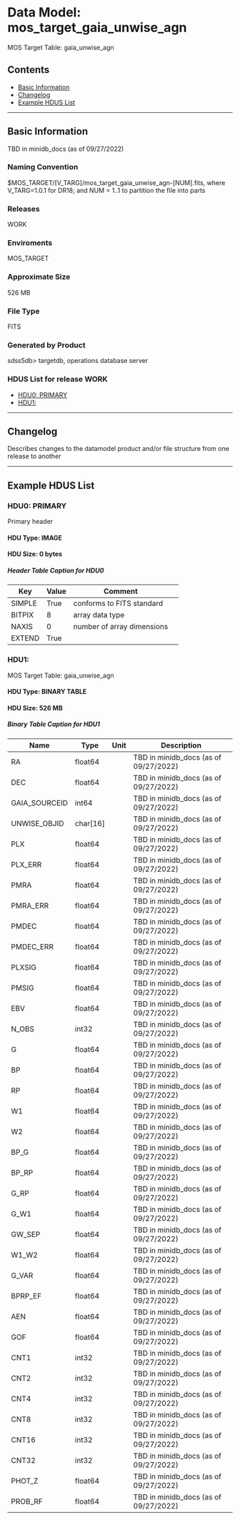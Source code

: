 # Data Model: mos_target_gaia_unwise_agn


MOS Target Table: gaia_unwise_agn


## Contents
- [Basic Information](#basic-information)
- [Changelog](#changelog)
- [Example HDUS List](#example-hdus-list)

---

## Basic Information
TBD in minidb_docs (as of 09/27/2022)

### Naming Convention
$MOS_TARGET/[V_TARG]/mos_target_gaia_unwise_agn-[NUM].fits, where V_TARG=1.0.1 for DR18; and NUM = 1..1 to partition the file into parts

### Releases
WORK

### Enviroments
MOS_TARGET

### Approximate Size
526 MB

### File Type
FITS

### Generated by Product
sdss5db> targetdb, operations database server

### HDUS List for release WORK
  - [HDU0: PRIMARY](#hdu0-primary)
  - [HDU1: ](#hdu1-)

---

## Changelog
Describes changes to the datamodel product and/or file structure from one release to another

---
## Example HDUS List

### HDU0: PRIMARY
Primary header

#### HDU Type: IMAGE
#### HDU Size:  0 bytes

##### Header Table Caption for HDU0
Key | Value | Comment | |
| --- | --- | --- | --- |
| SIMPLE | True | conforms to FITS standard |
| BITPIX | 8 | array data type |
| NAXIS | 0 | number of array dimensions |
| EXTEND | True |  |



### HDU1: 
MOS Target Table: gaia_unwise_agn

#### HDU Type: BINARY TABLE
#### HDU Size:  526 MB

##### Binary Table Caption for HDU1
Name | Type | Unit | Description |
| --- | --- | --- | --- |
 | RA | float64 |  | TBD in minidb_docs (as of 09/27/2022) |
 | DEC | float64 |  | TBD in minidb_docs (as of 09/27/2022) |
 | GAIA_SOURCEID | int64 |  | TBD in minidb_docs (as of 09/27/2022) |
 | UNWISE_OBJID | char[16] |  | TBD in minidb_docs (as of 09/27/2022) |
 | PLX | float64 |  | TBD in minidb_docs (as of 09/27/2022) |
 | PLX_ERR | float64 |  | TBD in minidb_docs (as of 09/27/2022) |
 | PMRA | float64 |  | TBD in minidb_docs (as of 09/27/2022) |
 | PMRA_ERR | float64 |  | TBD in minidb_docs (as of 09/27/2022) |
 | PMDEC | float64 |  | TBD in minidb_docs (as of 09/27/2022) |
 | PMDEC_ERR | float64 |  | TBD in minidb_docs (as of 09/27/2022) |
 | PLXSIG | float64 |  | TBD in minidb_docs (as of 09/27/2022) |
 | PMSIG | float64 |  | TBD in minidb_docs (as of 09/27/2022) |
 | EBV | float64 |  | TBD in minidb_docs (as of 09/27/2022) |
 | N_OBS | int32 |  | TBD in minidb_docs (as of 09/27/2022) |
 | G | float64 |  | TBD in minidb_docs (as of 09/27/2022) |
 | BP | float64 |  | TBD in minidb_docs (as of 09/27/2022) |
 | RP | float64 |  | TBD in minidb_docs (as of 09/27/2022) |
 | W1 | float64 |  | TBD in minidb_docs (as of 09/27/2022) |
 | W2 | float64 |  | TBD in minidb_docs (as of 09/27/2022) |
 | BP_G | float64 |  | TBD in minidb_docs (as of 09/27/2022) |
 | BP_RP | float64 |  | TBD in minidb_docs (as of 09/27/2022) |
 | G_RP | float64 |  | TBD in minidb_docs (as of 09/27/2022) |
 | G_W1 | float64 |  | TBD in minidb_docs (as of 09/27/2022) |
 | GW_SEP | float64 |  | TBD in minidb_docs (as of 09/27/2022) |
 | W1_W2 | float64 |  | TBD in minidb_docs (as of 09/27/2022) |
 | G_VAR | float64 |  | TBD in minidb_docs (as of 09/27/2022) |
 | BPRP_EF | float64 |  | TBD in minidb_docs (as of 09/27/2022) |
 | AEN | float64 |  | TBD in minidb_docs (as of 09/27/2022) |
 | GOF | float64 |  | TBD in minidb_docs (as of 09/27/2022) |
 | CNT1 | int32 |  | TBD in minidb_docs (as of 09/27/2022) |
 | CNT2 | int32 |  | TBD in minidb_docs (as of 09/27/2022) |
 | CNT4 | int32 |  | TBD in minidb_docs (as of 09/27/2022) |
 | CNT8 | int32 |  | TBD in minidb_docs (as of 09/27/2022) |
 | CNT16 | int32 |  | TBD in minidb_docs (as of 09/27/2022) |
 | CNT32 | int32 |  | TBD in minidb_docs (as of 09/27/2022) |
 | PHOT_Z | float64 |  | TBD in minidb_docs (as of 09/27/2022) |
 | PROB_RF | float64 |  | TBD in minidb_docs (as of 09/27/2022) |


